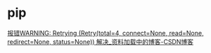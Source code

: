 # pip

[报错WARNING: Retrying \(Retry\(total=4, connect=None, read=None, redirect=None, status=None\)\) 解决\_资料加载中的博客\-CSDN博客](https://blog.csdn.net/qq_44091004/article/details/114574576)
